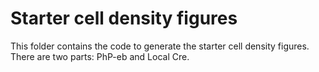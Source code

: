 # Starter cell density figures

This folder contains the code to generate the starter cell density figures. There are
two parts: PhP-eb and Local Cre.
